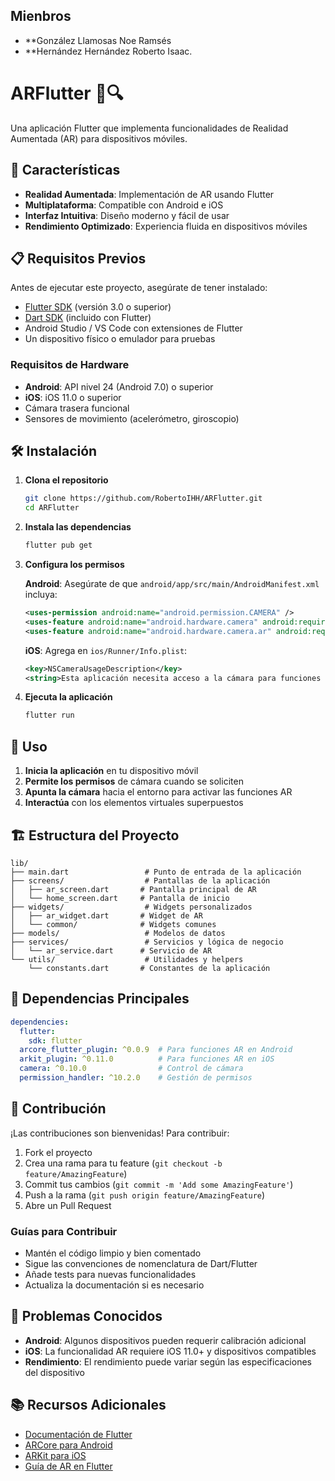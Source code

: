 ## Mienbros 

- **González Llamosas Noe Ramsés
- **Hernández Hernández Roberto Isaac.

# ARFlutter 📱🔍

Una aplicación Flutter que implementa funcionalidades de Realidad Aumentada (AR) para dispositivos móviles.

## 🚀 Características

- **Realidad Aumentada**: Implementación de AR usando Flutter
- **Multiplataforma**: Compatible con Android e iOS
- **Interfaz Intuitiva**: Diseño moderno y fácil de usar
- **Rendimiento Optimizado**: Experiencia fluida en dispositivos móviles

## 📋 Requisitos Previos

Antes de ejecutar este proyecto, asegúrate de tener instalado:

- [Flutter SDK](https://flutter.dev/docs/get-started/install) (versión 3.0 o superior)
- [Dart SDK](https://dart.dev/get-dart) (incluido con Flutter)
- Android Studio / VS Code con extensiones de Flutter
- Un dispositivo físico o emulador para pruebas

### Requisitos de Hardware

- **Android**: API nivel 24 (Android 7.0) o superior
- **iOS**: iOS 11.0 o superior
- Cámara trasera funcional
- Sensores de movimiento (acelerómetro, giroscopio)

## 🛠️ Instalación

1. **Clona el repositorio**
   ```bash
   git clone https://github.com/RobertoIHH/ARFlutter.git
   cd ARFlutter
   ```

2. **Instala las dependencias**
   ```bash
   flutter pub get
   ```

3. **Configura los permisos**
   
   **Android**: Asegúrate de que `android/app/src/main/AndroidManifest.xml` incluya:
   ```xml
   <uses-permission android:name="android.permission.CAMERA" />
   <uses-feature android:name="android.hardware.camera" android:required="true" />
   <uses-feature android:name="android.hardware.camera.ar" android:required="true" />
   ```

   **iOS**: Agrega en `ios/Runner/Info.plist`:
   ```xml
   <key>NSCameraUsageDescription</key>
   <string>Esta aplicación necesita acceso a la cámara para funciones de Realidad Aumentada</string>
   ```

4. **Ejecuta la aplicación**
   ```bash
   flutter run
   ```

## 📱 Uso

1. **Inicia la aplicación** en tu dispositivo móvil
2. **Permite los permisos** de cámara cuando se soliciten
3. **Apunta la cámara** hacia el entorno para activar las funciones AR
4. **Interactúa** con los elementos virtuales superpuestos

## 🏗️ Estructura del Proyecto

```
lib/
├── main.dart                 # Punto de entrada de la aplicación
├── screens/                  # Pantallas de la aplicación
│   ├── ar_screen.dart       # Pantalla principal de AR
│   └── home_screen.dart     # Pantalla de inicio
├── widgets/                  # Widgets personalizados
│   ├── ar_widget.dart       # Widget de AR
│   └── common/              # Widgets comunes
├── models/                   # Modelos de datos
├── services/                 # Servicios y lógica de negocio
│   └── ar_service.dart      # Servicio de AR
└── utils/                    # Utilidades y helpers
    └── constants.dart       # Constantes de la aplicación
```

## 🔧 Dependencias Principales

```yaml
dependencies:
  flutter:
    sdk: flutter
  arcore_flutter_plugin: ^0.0.9  # Para funciones AR en Android
  arkit_plugin: ^0.11.0          # Para funciones AR en iOS
  camera: ^0.10.0                # Control de cámara
  permission_handler: ^10.2.0    # Gestión de permisos
```

## 🤝 Contribución

¡Las contribuciones son bienvenidas! Para contribuir:

1. Fork el proyecto
2. Crea una rama para tu feature (`git checkout -b feature/AmazingFeature`)
3. Commit tus cambios (`git commit -m 'Add some AmazingFeature'`)
4. Push a la rama (`git push origin feature/AmazingFeature`)
5. Abre un Pull Request

### Guías para Contribuir

- Mantén el código limpio y bien comentado
- Sigue las convenciones de nomenclatura de Dart/Flutter
- Añade tests para nuevas funcionalidades
- Actualiza la documentación si es necesario

## 🐛 Problemas Conocidos

- **Android**: Algunos dispositivos pueden requerir calibración adicional
- **iOS**: La funcionalidad AR requiere iOS 11.0+ y dispositivos compatibles
- **Rendimiento**: El rendimiento puede variar según las especificaciones del dispositivo

## 📚 Recursos Adicionales

- [Documentación de Flutter](https://flutter.dev/docs)
- [ARCore para Android](https://developers.google.com/ar)
- [ARKit para iOS](https://developer.apple.com/arkit/)
- [Guía de AR en Flutter](https://flutter.dev/docs/development/platform-integration/ar)
